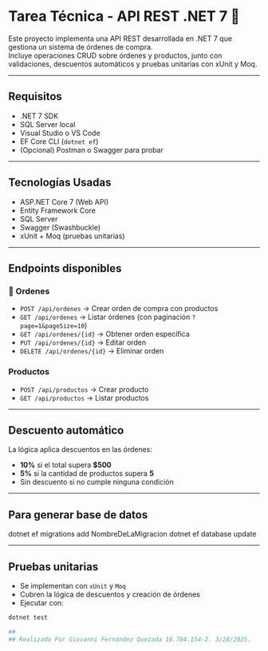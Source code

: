 # Tarea Técnica - API REST .NET 7 🧩

Este proyecto implementa una API REST desarrollada en .NET 7 que gestiona un sistema de órdenes de compra.  
Incluye operaciones CRUD sobre órdenes y productos, junto con validaciones, descuentos automáticos y pruebas unitarias con xUnit y Moq.

---

##  Requisitos

- .NET 7 SDK
- SQL Server local
- Visual Studio o VS Code
- EF Core CLI (`dotnet ef`)
- (Opcional) Postman o Swagger para probar

---

##  Tecnologías Usadas

- ASP.NET Core 7 (Web API)
- Entity Framework Core
- SQL Server
- Swagger (Swashbuckle)
- xUnit + Moq (pruebas unitarias)

---

##  Endpoints disponibles

### 🛒 Ordenes
- `POST /api/ordenes` → Crear orden de compra con productos
- `GET /api/ordenes` → Listar órdenes (con paginación `?page=1&pageSize=10`)
- `GET /api/ordenes/{id}` → Obtener orden específica
- `PUT /api/ordenes/{id}` → Editar orden
- `DELETE /api/ordenes/{id}` → Eliminar orden

###  Productos
- `POST /api/productos` → Crear producto
- `GET /api/productos` → Listar productos

---

##  Descuento automático

La lógica aplica descuentos en las órdenes:

-  **10%** si el total supera **$500**
-  **5%** si la cantidad de productos supera **5**
-  Sin descuento si no cumple ninguna condición

---

## Para generar base de datos
dotnet ef migrations add NombreDeLaMigracion
dotnet ef database update

---
##  Pruebas unitarias

- Se implementan con `xUnit` y `Moq`
- Cubren la lógica de descuentos y creación de órdenes
- Ejecutar con:

```bash
dotnet test

##
## Realizado Por Giovanni Fernández Quezada 18.784.154-2. 3/28/2025.


